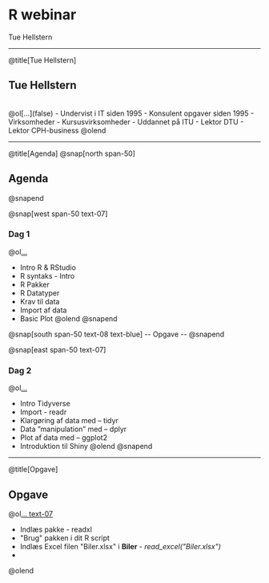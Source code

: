# R **webinar**

Tue Hellstern

---
@title[Tue Hellstern]
## Tue Hellstern
<br>
@ol[...](false)
- Undervist i IT siden 1995
- Konsulent opgaver siden 1995
- Virksomheder
- Kursusvirksomheder
- Uddannet på ITU
- Lektor DTU
- Lektor CPH-business
@olend

---
@title[Agenda]
@snap[north span-50]
## Agenda
@snapend


@snap[west span-50 text-07]
### Dag 1
@ol[...](false)
- Intro R & RStudio
- R syntaks - Intro
- R Pakker
- R Datatyper
- Krav til data
- Import af data
- Basic Plot
@olend
@snapend

@snap[south span-50 text-08 text-blue]
-- Opgave --
@snapend

@snap[east span-50 text-07]
### Dag 2
@ol[...](false)
- Intro Tidyverse
- Import - readr
- Klargøring af data med – tidyr
- Data ”manipulation” med – dplyr
- Plot af data med – ggplot2
- Introduktion til Shiny
@olend
@snapend

---
@title[Opgave]

## Opgave
@ol[... text-07](false)
- Indlæs pakke - readxl
- "Brug" pakken i dit R script
- Indlæs Excel filen "Biler.xlsx" i **Biler**  -  *read_excel("Biler.xlsx")*
- 
@olend

